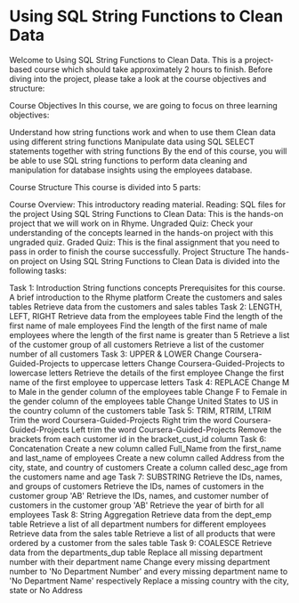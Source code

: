 # Using SQL String Functions to Clean Data

Welcome to Using SQL String Functions to Clean Data. This is a project-based course which should take approximately 2 hours to finish. Before diving into the project, please take a look at the course objectives and structure:

Course Objectives
In this course, we are going to focus on three learning objectives:

Understand how string functions work and when to use them
Clean data using different string functions
Manipulate data using SQL SELECT statements together with string functions
By the end of this course, you will be able to use SQL string functions to perform data cleaning and manipulation for database insights using the employees database.

Course Structure
This course is divided into 5 parts:

Course Overview: This introductory reading material.
Reading: SQL files for the project
Using SQL String Functions to Clean Data: This is the hands-on project that we will work on in Rhyme.
Ungraded Quiz: Check your understanding of the concepts learned in the hands-on project with this ungraded quiz.
Graded Quiz: This is the final assignment that you need to pass in order to finish the course successfully.
Project Structure
The hands-on project on Using SQL String Functions to Clean Data is divided into the following tasks:

Task 1: Introduction
String functions concepts
Prerequisites for this course.
A brief introduction to the Rhyme platform
Create the customers and sales tables
Retrieve data from the customers and sales tables
Task 2: LENGTH, LEFT, RIGHT
Retrieve data from the employees table
Find the length of the first name of male employees
Find the length of the first name of male employees where the length of the first name is greater than 5
Retrieve a list of the customer group of all customers
Retrieve a list of the customer number of all customers
Task 3: UPPER & LOWER
Change Coursera-Guided-Projects to uppercase letters
Change Coursera-Guided-Projects to lowercase letters
Retrieve the details of the first employee
Change the first name of the first employee to uppercase letters
Task 4: REPLACE
Change M to Male in the gender column of the employees table
Change F to Female in the gender column of the employees table
Change United States to US in the country column of the customers table
Task 5: TRIM, RTRIM, LTRIM
Trim the word Coursera-Guided-Projects
Right trim the word Coursera-Guided-Projects
Left trim the word Coursera-Guided-Projects
Remove the brackets from each customer id in the bracket_cust_id column
Task 6: Concatenation
Create a new column called Full_Name from the first_name and last_name of employees
Create a new column called Address from the city, state, and country of customers
Create a column called desc_age from the customers name and age
Task 7: SUBSTRING
Retrieve the IDs, names, and groups of customers
Retrieve the IDs, names of customers in the customer group 'AB'
Retrieve the IDs, names, and customer number of customers in the customer group 'AB'
Retrieve the year of birth for all employees
Task 8: String Aggregation
Retrieve data from the dept_emp table
Retrieve a list of all department numbers for different employees
Retrieve data from the sales table
Retrieve a list of all products that were ordered by a customer from the sales table
Task 9: COALESCE
Retrieve data from the departments_dup table
Replace all missing department number with their department name
Change every missing department number to 'No Department Number' and every missing department name to 'No Department Name' respectively
Replace a missing country with the city, state or No Address
